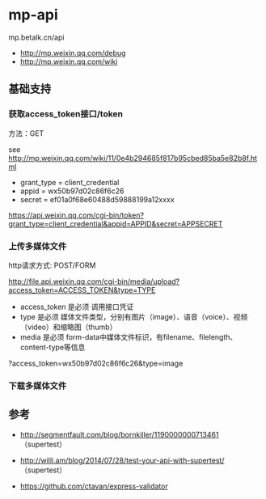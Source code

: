 mp-api
======

mp.betalk.cn/api

- http://mp.weixin.qq.com/debug
- http://mp.weixin.qq.com/wiki

## 基础支持

### 获取access_token接口/token

方法：GET 


see http://mp.weixin.qq.com/wiki/11/0e4b294685f817b95cbed85ba5e82b8f.html

- grant_type = client_credential
- appid = wx50b97d02c86f6c26
- secret = ef01a0f68e60488d59888199a12xxxx


https://api.weixin.qq.com/cgi-bin/token?grant_type=client_credential&appid=APPID&secret=APPSECRET


### 上传多媒体文件

http请求方式: POST/FORM

http://file.api.weixin.qq.com/cgi-bin/media/upload?access_token=ACCESS_TOKEN&type=TYPE


- access_token	是必须	调用接口凭证
- type	是必须	媒体文件类型，分别有图片（image）、语音（voice）、视频（video）和缩略图（thumb）
- media	是必须	form-data中媒体文件标识，有filename、filelength、content-type等信息

?access_token=wx50b97d02c86f6c26&type=image

### 下载多媒体文件





## 参考

- http://segmentfault.com/blog/bornkiller/1190000000713461 （supertest）
- http://willi.am/blog/2014/07/28/test-your-api-with-supertest/ （supertest）

- https://github.com/ctavan/express-validator